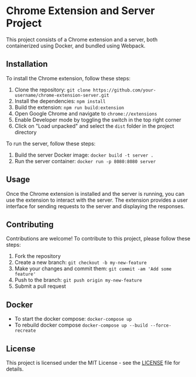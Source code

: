 # Chrome Extension and Server Project

This project consists of a Chrome extension and a server, both containerized using Docker, and bundled using Webpack.

## Installation

To install the Chrome extension, follow these steps:

1. Clone the repository: `git clone https://github.com/your-username/chrome-extension-server.git`
2. Install the dependencies: `npm install`
3. Build the extension: `npm run build:extension`
4. Open Google Chrome and navigate to `chrome://extensions`
5. Enable Developer mode by toggling the switch in the top right corner
6. Click on "Load unpacked" and select the `dist` folder in the project directory

To run the server, follow these steps:

1. Build the server Docker image: `docker build -t server .`
2. Run the server container: `docker run -p 8080:8080 server`

## Usage

Once the Chrome extension is installed and the server is running, you can use the extension to interact with the server. The extension provides a user interface for sending requests to the server and displaying the responses.

## Contributing

Contributions are welcome! To contribute to this project, please follow these steps:

1. Fork the repository
2. Create a new branch: `git checkout -b my-new-feature`
3. Make your changes and commit them: `git commit -am 'Add some feature'`
4. Push to the branch: `git push origin my-new-feature`
5. Submit a pull request

## Docker
* To start the docker compose: `docker-compose up`
* To rebuild docker compose `docker-compose up --build --force-recreate`

## License

This project is licensed under the MIT License - see the [LICENSE](LICENSE) file for details.
